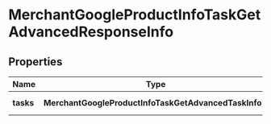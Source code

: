 # MerchantGoogleProductInfoTaskGetAdvancedResponseInfo

## Properties

| Name | Type | Description | Notes |
|------------ | ------------- | ------------- | -------------|
**tasks** | **MerchantGoogleProductInfoTaskGetAdvancedTaskInfo[]** | array of tasks |[optional]|